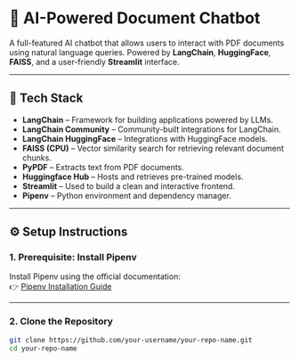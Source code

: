 # 🧠 AI-Powered Document Chatbot

A full-featured AI chatbot that allows users to interact with PDF documents using natural language queries. Powered by **LangChain**, **HuggingFace**, **FAISS**, and a user-friendly **Streamlit** interface.

---

## 🚀 Tech Stack

- **LangChain** – Framework for building applications powered by LLMs.
- **LangChain Community** – Community-built integrations for LangChain.
- **LangChain HuggingFace** – Integrations with HuggingFace models.
- **FAISS (CPU)** – Vector similarity search for retrieving relevant document chunks.
- **PyPDF** – Extracts text from PDF documents.
- **Huggingface Hub** – Hosts and retrieves pre-trained models.
- **Streamlit** – Used to build a clean and interactive frontend.
- **Pipenv** – Python environment and dependency manager.

---

## ⚙️ Setup Instructions

### 1. Prerequisite: Install Pipenv

Install Pipenv using the official documentation:  
👉 [Pipenv Installation Guide](https://pipenv.pypa.io/en/latest/installation.html)

---

### 2. Clone the Repository

```bash
git clone https://github.com/your-username/your-repo-name.git
cd your-repo-name
```
